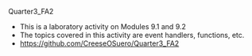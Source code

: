 Quarter3_FA2
- This is a laboratory activity on Modules 9.1 and 9.2
- The topics covered in this activity are event handlers, functions, etc.
- https://github.com/CreeseOSuero/Quarter3_FA2
